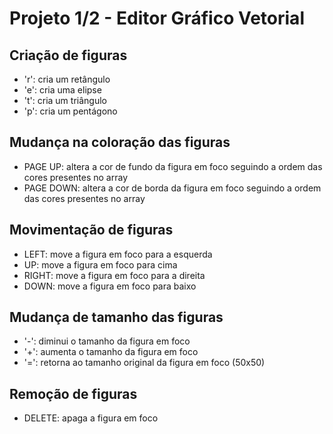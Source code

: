 # Projeto 1/2 - Editor Gráfico Vetorial

## Criação de figuras
- 'r': cria um retângulo
- 'e': cria uma elipse
- 't': cria um triângulo
- 'p': cria um pentágono

## Mudança na coloração das figuras
- PAGE UP: altera a cor de fundo da figura em foco seguindo a ordem das cores presentes no array
- PAGE DOWN: altera a cor de borda da figura em foco seguindo a ordem das cores presentes no array

## Movimentação de figuras
- LEFT: move a figura em foco para a esquerda
- UP: move a figura em foco para cima
- RIGHT: move a figura em foco para a direita
- DOWN: move a figura em foco para baixo

## Mudança de tamanho das figuras
- '-': diminui o tamanho da figura em foco
- '+': aumenta o tamanho da figura em foco
- '=': retorna ao tamanho original da figura em foco (50x50)

## Remoção de figuras
- DELETE: apaga a figura em foco

